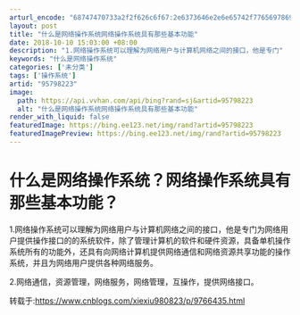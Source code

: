 ```yaml
---
arturl_encode: "68747470733a2f2f626c6f67:2e6373646e2e6e65742f77656978696e5f3330393230353133:2f61727469636c652f64657461696c732f3935373938323233"
layout: post
title: "什么是网络操作系统网络操作系统具有那些基本功能"
date: 2018-10-10 15:03:00 +08:00
description: "1.网络操作系统可以理解为网络用户与计算机网络之间的接口，他是专门"
keywords: "什么是网络操作系统"
categories: ['未分类']
tags: ['操作系统']
artid: "95798223"
image:
  path: https://api.vvhan.com/api/bing?rand=sj&artid=95798223
  alt: "什么是网络操作系统网络操作系统具有那些基本功能"
render_with_liquid: false
featuredImage: https://bing.ee123.net/img/rand?artid=95798223
featuredImagePreview: https://bing.ee123.net/img/rand?artid=95798223
---
```


# 什么是网络操作系统？网络操作系统具有那些基本功能？

1.网络操作系统可以理解为网络用户与计算机网络之间的接口，他是专门为网络用户提供操作接口的的系统软件，除了管理计算机的软件和硬件资源，具备单机操作系统所有的功能外，还具有向网络计算机提供网络通信和网络资源共享功能的操作系统，并且为网络用户提供各种网络服务。

2.网络通信，资源管理，网络服务，网络管理，互操作，提供网络接口。

转载于:https://www.cnblogs.com/xiexiu980823/p/9766435.html
